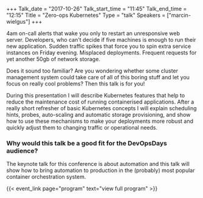 +++
Talk_date = "2017-10-26"
Talk_start_time = "11:45"
Talk_end_time = "12:15"
Title = "Zero-ops Kubernetes"
Type = "talk"
Speakers = ["marcin-wielgus"]
+++

4am on-call alerts that wake you only to restart an unresponsive web server. Developers, who can't decide if five machines is enough to run their new application. Sudden traffic spikes that force you to spin extra service instances on Friday evening. Misplaced deployments. Frequent requests for yet another 50gb of network storage.

Does it sound too familiar? Are you wondering whether some cluster management system could take care of all of this boring stuff and let you focus on really cool problems? Then this talk is for you!

During this presentation I will describe Kubernetes features that help to reduce the maintenance cost of running containerised applications. After a really short refresher of basic Kubernetes concepts I will explain scheduling hints, probes, auto-scaling and automatic storage provisioning, and show how to use these mechanisms to make your deployments more robust and quickly adjust them to changing traffic or operational needs.

### Why would this talk be a good fit for the DevOpsDays audience?

The keynote talk for this conference is about automation and this talk will show how to bring automation to production in the (probably) most popular container orchestration system.

{{< event_link page="program" text="view full program" >}}
